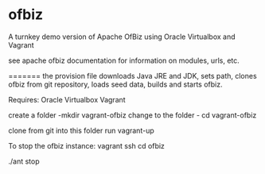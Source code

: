 # ofbiz
A turnkey demo version of Apache OfBiz using Oracle Virtualbox and Vagrant


see apache ofbiz documentation for information on modules, urls, etc.


=======
the provision file downloads Java JRE and JDK, sets path, clones ofbiz from git repository, loads seed data, builds and starts ofbiz.

Requires:
Oracle Virtualbox
Vagrant

create a folder -mkdir vagrant-ofbiz
change to the folder - cd vagrant-ofbiz

clone from git into this folder
run vagrant-up


To stop the ofbiz instance:
vagrant ssh
cd ofbiz

./ant stop
